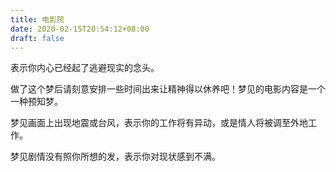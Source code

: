 ```yaml
---
title: 电影院
date: 2020-02-15T20:54:12+08:00
draft: false
---
```


表示你内心已经起了逃避现实的念头。



做了这个梦后请刻意安排一些时间出来让精神得以休养吧！梦见的电影内容是一个一种预知梦。



梦见画面上出现地震或台风，表示你的工作将有异动，或是情人将被调至外地工作。



梦见剧情没有照你所想的发，表示你对现状感到不满。

